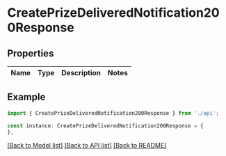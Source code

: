 # CreatePrizeDeliveredNotification200Response


## Properties

Name | Type | Description | Notes
------------ | ------------- | ------------- | -------------

## Example

```typescript
import { CreatePrizeDeliveredNotification200Response } from './api';

const instance: CreatePrizeDeliveredNotification200Response = {
};
```

[[Back to Model list]](../README.md#documentation-for-models) [[Back to API list]](../README.md#documentation-for-api-endpoints) [[Back to README]](../README.md)
